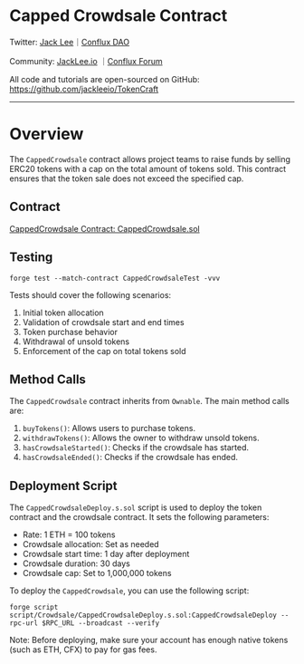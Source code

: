 # Capped Crowdsale Contract

Twitter: [Jack Lee](https://x.com/jackleeio)｜[Conflux DAO](https://x.com/ConfluxDAO)

Community: [JackLee.io](https://jacklee.io/) ｜[Conflux Forum](https://forum.conflux.fun/)

All code and tutorials are open-sourced on GitHub: https://github.com/jackleeio/TokenCraft

---

# Overview

The `CappedCrowdsale` contract allows project teams to raise funds by selling ERC20 tokens with a cap on the total amount of tokens sold. This contract ensures that the token sale does not exceed the specified cap.

## Contract

[CappedCrowdsale Contract: CappedCrowdsale.sol](../../src/Crowdsale/CappedCrowdsale.sol)

## Testing

```
forge test --match-contract CappedCrowdsaleTest -vvv
```
Tests should cover the following scenarios:

1. Initial token allocation
2. Validation of crowdsale start and end times
3. Token purchase behavior
4. Withdrawal of unsold tokens
5. Enforcement of the cap on total tokens sold


## Method Calls

The `CappedCrowdsale` contract inherits from `Ownable`. The main method calls are:

1. `buyTokens()`: Allows users to purchase tokens.
2. `withdrawTokens()`: Allows the owner to withdraw unsold tokens.
3. `hasCrowdsaleStarted()`: Checks if the crowdsale has started.
4. `hasCrowdsaleEnded()`: Checks if the crowdsale has ended.

## Deployment Script

The `CappedCrowdsaleDeploy.s.sol` script is used to deploy the token contract and the crowdsale contract. It sets the following parameters:

- Rate: 1 ETH = 100 tokens
- Crowdsale allocation: Set as needed
- Crowdsale start time: 1 day after deployment
- Crowdsale duration: 30 days
- Crowdsale cap: Set to 1,000,000 tokens

To deploy the `CappedCrowdsale`, you can use the following script:

```
forge script script/Crowdsale/CappedCrowdsaleDeploy.s.sol:CappedCrowdsaleDeploy --rpc-url $RPC_URL --broadcast --verify
```

Note: Before deploying, make sure your account has enough native tokens (such as ETH, CFX) to pay for gas fees.

